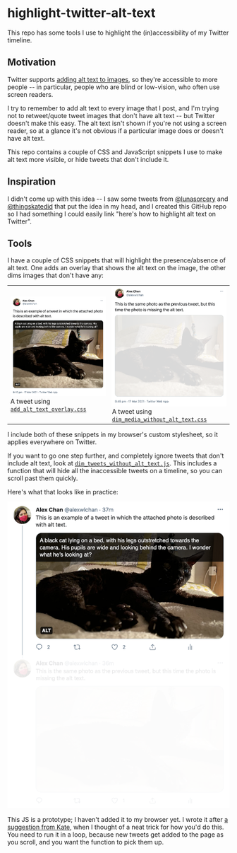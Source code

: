 # highlight-twitter-alt-text

This repo has some tools I use to highlight the (in)accessibility of my Twitter timeline.



## Motivation

Twitter supports [adding alt text to images](https://help.twitter.com/en/using-twitter/picture-descriptions), so they're accessible to more people -- in particular, people who are blind or low-vision, who often use screen readers.

I try to remember to add alt text to every image that I post, and I'm trying not to retweet/quote tweet images that don't have alt text -- but Twitter doesn't make this easy.
The alt text isn't shown if you're not using a screen reader, so at a glance it's not obvious if a particular image does or doesn't have alt text.

This repo contains a couple of CSS and JavaScript snippets I use to make alt text more visible, or hide tweets that don't include it.



## Inspiration

I didn't come up with this idea -- I saw some tweets from [@lunasorcery](https://twitter.com/lunasorcery) and [@thingskatedid](https://twitter.com/thingskatedid) that put the idea in my head, and I created this GitHub repo so I had something I could easily link "here's how to highlight alt text on Twitter".



## Tools

I have a couple of CSS snippets that will highlight the presence/absence of alt text.
One adds an overlay that shows the alt text on the image, the other dims images that don't have any:

<table>
  <tr>
    <td>
      <img src="tweet_with_alt_text_shown.png" alt="Screenshot of a tweet with an image. At the top of the image, there's a black overlay with white text showing the alt text for the image.">
      A tweet using <a href="add_alt_text_overlay.css"><code>add_alt_text_overlay.css</code></a>
    </td>
    <td>
      <img src="tweet_without_alt_text_with_dimmed_image.png" alt="Screenshot of a tweet with an image.  The image has been heavily dimmed, so it's mostly white.">
      A tweet using <a href="dim_media_without_alt_text.css"><code>dim_media_without_alt_text.css</code></a>
    </td>
  </tr>
</table>

I include both of these snippets in my browser's custom stylesheet, so it applies everywhere on Twitter.

If you want to go one step further, and completely ignore tweets that don't include alt text, look at [`dim_tweets_without_alt_text.js`](dim_tweets_without_alt_text.js).
This includes a function that will hide all the inaccessible tweets on a timeline, so you can scroll past them quickly.

Here's what that looks like in practice:

<img src="thread_with_dimmed_tweet.png" alt="A thread with two tweets. Both tweets have a photo of a black cat; the first tweet is shown with an alt text overlay, the second is heavily dimmed, so it's practically illegible.">

This JS is a prototype; I haven't added it to my browser yet.
I wrote it after [a suggestion from Kate](https://twitter.com/thingskatedid/status/1371990357441835013), when I thought of a neat trick for how you'd do this.
You need to run it in a loop, because new tweets get added to the page as you scroll, and you want the function to pick them up.
